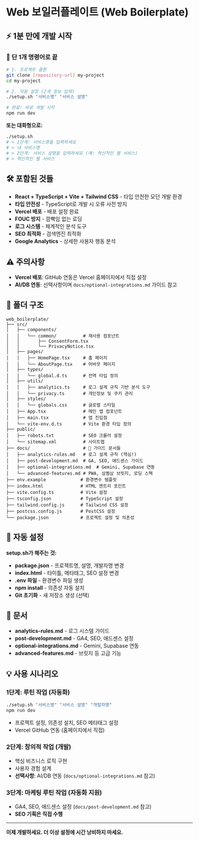 # Web 보일러플레이트 (Web Boilerplate)

## ⚡ 1분 만에 개발 시작

### 🎯 단 1개 명령어로 끝

```bash
# 1. 프로젝트 클론
git clone [repository-url] my-project
cd my-project

# 2. 자동 설정 (2개 정보 입력)
./setup.sh "서비스명" "서비스 설명"

# 완료! 바로 개발 시작
npm run dev
```

**또는 대화형으로:**
```bash
./setup.sh
# > 1단계: 서비스명을 입력하세요
# > 내 서비스명
# > 2단계: 서비스 설명을 입력하세요 (예: 혁신적인 웹 서비스)
# > 혁신적인 웹 서비스
```

## 🛠️ 포함된 것들

- **React + TypeScript + Vite + Tailwind CSS** - 타입 안전한 모던 개발 환경
- **타입 안전성** - TypeScript로 개발 시 오류 사전 방지
- **Vercel 배포** - 배포 설정 완료  
- **FOUC 방지** - 깜빡임 없는 로딩
- **로그 시스템** - 체계적인 분석 도구
- **SEO 최적화** - 검색엔진 최적화
- **Google Analytics** - 상세한 사용자 행동 분석


## ⚠️ 주의사항

- **Vercel 배포**: GitHub 연동은 Vercel 홈페이지에서 직접 설정
- **AI/DB 연동**: 선택사항이며 `docs/optional-integrations.md` 가이드 참고

## 📁 폴더 구조
```
web_boilerplate/
├── src/
│   ├── components/
│   │   └── common/          # 재사용 컴포넌트
│   │       ├── ConsentForm.tsx
│   │       └── PrivacyNotice.tsx
│   ├── pages/
│   │   ├── HomePage.tsx     # 홈 페이지
│   │   └── AboutPage.tsx    # 어바웃 페이지
│   ├── types/
│   │   └── global.d.ts      # 전역 타입 정의
│   ├── utils/
│   │   ├── analytics.ts     # 로그 설계 규칙 기반 분석 도구
│   │   └── privacy.ts       # 개인정보 및 쿠키 관리
│   ├── styles/
│   │   └── globals.css      # 글로벌 스타일
│   ├── App.tsx              # 메인 앱 컴포넌트
│   ├── main.tsx             # 앱 진입점
│   └── vite-env.d.ts        # Vite 환경 타입 정의
├── public/
│   ├── robots.txt           # SEO 크롤러 설정
│   └── sitemap.xml          # 사이트맵
├── docs/                    # 📖 가이드 문서들
│   ├── analytics-rules.md   # 로그 설계 규칙 (핵심!)
│   ├── post-development.md  # GA, SEO, 애드센스 가이드
│   ├── optional-integrations.md  # Gemini, Supabase 연동
│   └── advanced-features.md # PWA, 삼쩜삼 브릿지, 로딩 스펙
├── env.example             # 환경변수 템플릿
├── index.html              # HTML 엔트리 포인트
├── vite.config.ts          # Vite 설정
├── tsconfig.json           # TypeScript 설정
├── tailwind.config.js      # Tailwind CSS 설정
├── postcss.config.js       # PostCSS 설정
└── package.json            # 프로젝트 설정 및 의존성
```

## 🚀 자동 설정

**setup.sh가 해주는 것:**
- **package.json** - 프로젝트명, 설명, 개발자명 변경
- **index.html** - 타이틀, 메타태그, SEO 설정 변경
- **.env 파일** - 환경변수 파일 생성
- **npm install** - 의존성 자동 설치
- **Git 초기화** - 새 저장소 생성 (선택)

## 📖 문서

- **analytics-rules.md** - 로그 시스템 가이드
- **post-development.md** - GA4, SEO, 애드센스 설정
- **optional-integrations.md** - Gemini, Supabase 연동
- **advanced-features.md** - 브릿지 등 고급 기능

## 💡 사용 시나리오

### **1단계: 루틴 작업 (자동화)**
```bash
./setup.sh "서비스명" "서비스 설명" "개발자명"
npm run dev
```
- 프로젝트 설정, 의존성 설치, SEO 메타태그 설정
- Vercel GitHub 연동 (홈페이지에서 직접)

### **2단계: 창의적 작업 (개발)**
- 핵심 비즈니스 로직 구현
- 사용자 경험 설계
- **선택사항**: AI/DB 연동 (`docs/optional-integrations.md` 참고)

### **3단계: 마케팅 루틴 작업 (자동화 지원)**
- GA4, SEO, 애드센스 설정 (`docs/post-development.md` 참고)
- **SEO 기획은 직접 수행**

---

**이제 개발하세요. 더 이상 설정에 시간 낭비하지 마세요.**